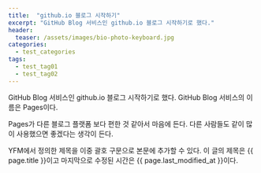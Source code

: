 ```yaml
---
title:  "github.io 블로그 시작하기"
excerpt: "GitHub Blog 서비스인 github.io 블로그 시작하기로 했다."
header:
  teaser: /assets/images/bio-photo-keyboard.jpg
categories:
  - test_categories
tags:
  - test_tag01
  - test_tag02
---
```


GitHub Blog 서비스인 github.io 블로그 시작하기로 했다.
GitHub Blog 서비스의 이름은 Pages이다.

Pages가 다른 블로그 플랫폼 보다 편한 것 같아서 마음에 든다.
다른 사람들도 같이 많이 사용했으면 좋겠다는 생각이 든다.

YFM에서 정의한 제목을 이중 괄호 구문으로 본문에 추가할 수 있다.
이 글의 제목은 {{ page.title }}이고
마지막으로 수정된 시간은 {{ page.last_modified_at }}이다.
